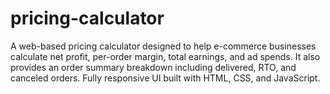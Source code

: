 # pricing-calculator
A web-based pricing calculator designed to help e-commerce businesses calculate net profit, per-order margin, total earnings, and ad spends. It also provides an order summary breakdown including delivered, RTO, and canceled orders. Fully responsive UI built with HTML, CSS, and JavaScript.
